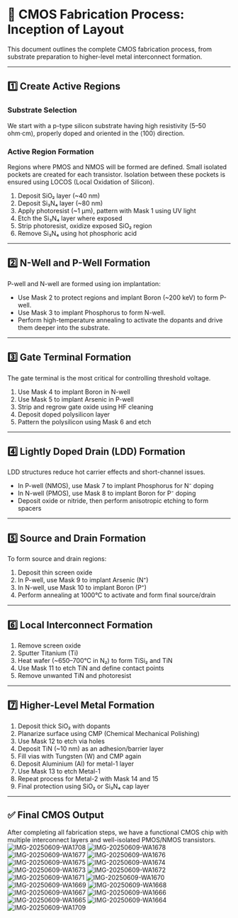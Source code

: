 # 🧪 CMOS Fabrication Process: Inception of Layout

This document outlines the complete CMOS fabrication process, from substrate preparation to higher-level metal interconnect formation.

---

## 1️⃣ Create Active Regions

### Substrate Selection
We start with a p-type silicon substrate having high resistivity (5–50 ohm·cm), properly doped and oriented in the ⟨100⟩ direction.

### Active Region Formation
Regions where PMOS and NMOS will be formed are defined. Small isolated pockets are created for each transistor. Isolation between these pockets is ensured using LOCOS (Local Oxidation of Silicon).

1. Deposit SiO₂ layer (~40 nm)
2. Deposit Si₃N₄ layer (~80 nm)
3. Apply photoresist (~1 µm), pattern with Mask 1 using UV light
4. Etch the Si₃N₄ layer where exposed
5. Strip photoresist, oxidize exposed SiO₂ region
6. Remove Si₃N₄ using hot phosphoric acid

---

## 2️⃣ N-Well and P-Well Formation

P-well and N-well are formed using ion implantation:

- Use Mask 2 to protect regions and implant Boron (~200 keV) to form P-well.
- Use Mask 3 to implant Phosphorus to form N-well.
- Perform high-temperature annealing to activate the dopants and drive them deeper into the substrate.

---

## 3️⃣ Gate Terminal Formation

The gate terminal is the most critical for controlling threshold voltage.

1. Use Mask 4 to implant Boron in N-well
2. Use Mask 5 to implant Arsenic in P-well
3. Strip and regrow gate oxide using HF cleaning
4. Deposit doped polysilicon layer
5. Pattern the polysilicon using Mask 6 and etch

---

## 4️⃣ Lightly Doped Drain (LDD) Formation

LDD structures reduce hot carrier effects and short-channel issues.

- In P-well (NMOS), use Mask 7 to implant Phosphorus for N⁻ doping
- In N-well (PMOS), use Mask 8 to implant Boron for P⁻ doping
- Deposit oxide or nitride, then perform anisotropic etching to form spacers

---

## 5️⃣ Source and Drain Formation

To form source and drain regions:

1. Deposit thin screen oxide
2. In P-well, use Mask 9 to implant Arsenic (N⁺)
3. In N-well, use Mask 10 to implant Boron (P⁺)
4. Perform annealing at 1000°C to activate and form final source/drain

---

## 6️⃣ Local Interconnect Formation

1. Remove screen oxide
2. Sputter Titanium (Ti)
3. Heat wafer (~650–700°C in N₂) to form TiSi₂ and TiN
4. Use Mask 11 to etch TiN and define contact points
5. Remove unwanted TiN and photoresist

---

## 7️⃣ Higher-Level Metal Formation

1. Deposit thick SiO₂ with dopants
2. Planarize surface using CMP (Chemical Mechanical Polishing)
3. Use Mask 12 to etch via holes
4. Deposit TiN (~10 nm) as an adhesion/barrier layer
5. Fill vias with Tungsten (W) and CMP again
6. Deposit Aluminium (Al) for metal-1 layer
7. Use Mask 13 to etch Metal-1
8. Repeat process for Metal-2 with Mask 14 and 15
9. Final protection using SiO₂ or Si₃N₄ cap layer

---

## ✅ Final CMOS Output

After completing all fabrication steps, we have a functional CMOS chip with multiple interconnect layers and well-isolated PMOS/NMOS transistors.
![IMG-20250609-WA1708](https://github.com/user-attachments/assets/a3531af1-6a76-45df-96c8-27ead680c74e)
![IMG-20250609-WA1678](https://github.com/user-attachments/assets/9407abdd-c46a-4e87-95c0-8f4b693040e9)
![IMG-20250609-WA1677](https://github.com/user-attachments/assets/3ae8581a-d11c-42c2-920c-36c9b9174a51)
![IMG-20250609-WA1676](https://github.com/user-attachments/assets/b9a290b9-0ffd-4662-8630-7365e9d511ce)
![IMG-20250609-WA1675](https://github.com/user-attachments/assets/7fc6b507-2082-4bbd-b04b-c59dd71284fb)
![IMG-20250609-WA1674](https://github.com/user-attachments/assets/89726fea-48b5-43b9-9749-f1ffcd3029fc)
![IMG-20250609-WA1673](https://github.com/user-attachments/assets/d3606160-459b-4cbc-a21b-cb3a9777335d)
![IMG-20250609-WA1672](https://github.com/user-attachments/assets/1eba4728-d0c1-451e-a22a-4844a054e2bd)
![IMG-20250609-WA1671](https://github.com/user-attachments/assets/82ad22ea-5dc9-4398-97be-e4fc190b54f1)
![IMG-20250609-WA1670](https://github.com/user-attachments/assets/e4043dca-59fd-47bc-a3fe-cd0aa8b8acb4)
![IMG-20250609-WA1669](https://github.com/user-attachments/assets/c8a125d0-cb0c-4de0-807b-35105091dff0)
![IMG-20250609-WA1668](https://github.com/user-attachments/assets/0433a736-9948-40d9-a79c-4ec18d47e0f6)
![IMG-20250609-WA1667](https://github.com/user-attachments/assets/521952e5-dcd2-42f0-bf0e-a7a95f00f316)
![IMG-20250609-WA1666](https://github.com/user-attachments/assets/129dc772-4480-4a2d-ba37-207ffa692d82)
![IMG-20250609-WA1665](https://github.com/user-attachments/assets/7cff4d5c-c273-4fe0-940d-3c3f65827982)
![IMG-20250609-WA1664](https://github.com/user-attachments/assets/0f4cb1bd-cefa-48a2-a13a-47571231c22a)
![IMG-20250609-WA1709](https://github.com/user-attachments/assets/0bf8a4a3-03fc-4ae2-a776-e2d92c55e8f3)

